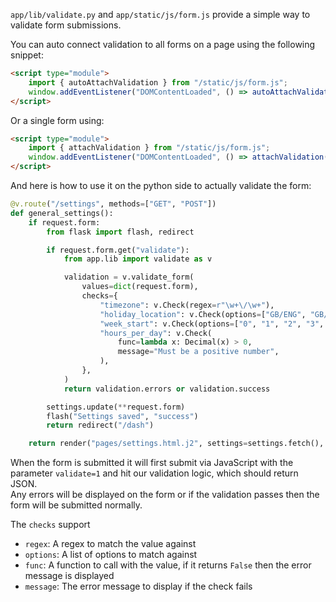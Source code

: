 `app/lib/validate.py` and `app/static/js/form.js` provide a simple way to validate form submissions.  

You can auto connect validation to all forms on a page using the following snippet:
```html
<script type="module">
    import { autoAttachValidation } from "/static/js/form.js";
    window.addEventListener("DOMContentLoaded", () => autoAttachValidation());
</script>
```

Or a single form using:
```html
<script type="module">
    import { attachValidation } from "/static/js/form.js";
    window.addEventListener("DOMContentLoaded", () => attachValidation(document.querySelector("#my-form")));
</script>
```

And here is how to use it on the python side to actually validate the form:
```python
@v.route("/settings", methods=["GET", "POST"])
def general_settings():
    if request.form:
        from flask import flash, redirect

        if request.form.get("validate"):
            from app.lib import validate as v

            validation = v.validate_form(
                values=dict(request.form),
                checks={
                    "timezone": v.Check(regex=r"\w+\/\w+"),
                    "holiday_location": v.Check(options=["GB/ENG", "GB/NIR", "GB/WLS", "GB/SCT"]),
                    "week_start": v.Check(options=["0", "1", "2", "3", "4", "5", "6"]),
                    "hours_per_day": v.Check(
                        func=lambda x: Decimal(x) > 0,
                        message="Must be a positive number",
                    ),
                },
            )
            return validation.errors or validation.success

        settings.update(**request.form)
        flash("Settings saved", "success")
        return redirect("/dash")

    return render("pages/settings.html.j2", settings=settings.fetch(), page="general")
```

When the form is submitted it will first submit via JavaScript with the parameter `validate=1` and hit our validation logic, which should return JSON.  
Any errors will be displayed on the form or if the validation passes then the form will be submitted normally.  

The `checks` support
- `regex`: A regex to match the value against
- `options`: A list of options to match against
- `func`: A function to call with the value, if it returns `False` then the error message is displayed
- `message`: The error message to display if the check fails
